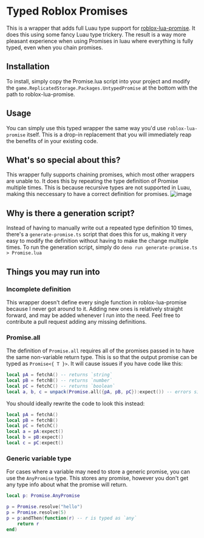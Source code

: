 # Typed Roblox Promises

This is a wrapper that adds full Luau type support for
[roblox-lua-promise](https://github.com/evaera/roblox-lua-promise). It does this
using some fancy Luau type trickery. The result is a way more pleasant
experience when using Promises in luau where everything is fully typed, even
when you chain promises.

## Installation

To install, simply copy the Promise.lua script into your project and modify the
`game.ReplicatedStorage.Packages.UntypedPromise` at the bottom with the path to
roblox-lua-promise.

## Usage

You can simply use this typed wrapper the same way you'd use
`roblox-lua-promise` itself. This is a drop-in replacement that you will
immediately reap the benefits of in your existing code.

## What's so special about this?

This wrapper fully supports chaining promises, which most other wrappers are
unable to. It does this by repeating the type definition of Promise multiple
times. This is because recursive types are not supported in Luau, making this
neccessary to have a correct definition for promises.
![image](https://github.com/fewkz/typed-luau-promise/assets/83943819/8fec9389-1ca3-407b-ae0e-b2dc19278fdd)

## Why is there a generation script?

Instead of having to manually write out a repeated type definition 10 times,
there's a `generate-promise.ts` script that does this for us, making it very
easy to modify the definition without having to make the change multiple times.
To run the generation script, simply do
`deno run generate-promise.ts > Promise.lua`

## Things you may run into

### Incomplete definition

This wrapper doesn't define every single function in roblox-lua-promise because
I never got around to it. Adding new ones is relatively straight forward, and
may be added whenever I run into the need. Feel free to contribute a pull
request adding any missing definitions.

### Promise.all

The definition of `Promise.all` requires all of the promises passed in to have
the same non-variable return type. This is so that the output promise can be
typed as `Promise<{ T }>`. It will cause issues if you have code like this:

```lua
local pA = fetchA() -- returns `string`
local pB = fetchB() -- returns `number`
local pC = fetchC() -- returns `boolean`
local a, b, c = unpack(Promise.all({pA, pB, pC}):expect()) -- errors since promise types aren't uniform
```

You should ideally rewrite the code to look this instead:

```lua
local pA = fetchA()
local pB = fetchB()
local pC = fetchC()
local a = pA:expect()
local b = pB:expect()
local c = pC:expect()
```

### Generic variable type

For cases where a variable may need to store a generic promise, you can use the
`AnyPromise` type. This stores any promise, however you don't get any type info
about what the promise will return.

```lua
local p: Promise.AnyPromise

p = Promise.resolve("hello")
p = Promise.resolve(5)
p = p:andThen(function(r) -- r is typed as `any`
    return r
end)
```
